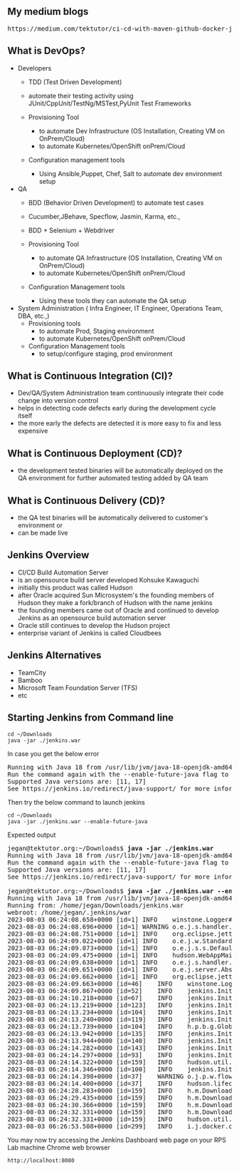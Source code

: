 ## My medium blogs
<pre>
https://medium.com/tektutor/ci-cd-with-maven-github-docker-jenkins-aca28c252fec  
</pre>

## What is DevOps?
- Developers
  - TDD (Test Driven Development) 
  - automate their testing activity using JUnit/CppUnit/TestNg/MSTest,PyUnit Test Frameworks
  - Provisioning Tool
    - to automate Dev Infrastructure (OS Installation, Creating VM on OnPrem/Cloud)
    - to automate Kubernetes/OpenShift onPrem/Cloud
 
  - Configuration management tools
    - Using Ansible,Puppet, Chef, Salt to automate dev environment setup
- QA
  - BDD (Behavior Driven Development) to automate test cases
  - Cucumber,JBehave, Specflow, Jasmin, Karma, etc.,
  - BDD + Selenium + Webdriver
  - Provisioning Tool
    - to automate QA Infrastructure (OS Installation, Creating VM on OnPrem/Cloud)
    - to automate Kubernetes/OpenShift onPrem/Cloud

  - Configuration Management tools
    - Using these tools they can automate the QA setup
- System Administration ( Infra Engineer, IT Engineer, Operations Team, DBA, etc.,)
  - Provisioning tools
    - to automate Prod, Staging environment
    - to automate Kubernetes/OpenShift onPrem/Cloud
  - Configuration Management tools
    - to setup/configure staging, prod environment

## What is Continuous Integration (CI)?
- Dev/QA/System Administration team continuously integrate their code change into version control
- helps in detecting code defects early during the development cycle itself
- the more early the defects are detected it is more easy to fix and less expensive

## What is Continuous Deployment (CD)?
- the development tested binaries will be automatically deployed on the QA environment
  for further automated testing added by QA team

## What is Continuous Delivery (CD)?
- the QA test binaries will be automatically delivered to customer's environment or
- can be made live

## Jenkins Overview
- CI/CD Build Automation Server
- is an opensource build server developed Kohsuke Kawaguchi 
- initially this product was called Hudson
- after Oracle acquired Sun Microsystem's the founding members of Hudson they make a fork/branch
  of Hudson with the name jenkins
- the founding members came out of Oracle and continued to develop Jenkins as an opensource
  build automation server
- Oracle still continues to develop the Hudson project
- enterprise variant of Jenkins is called Cloudbees
  
## Jenkins Alternatives
- TeamCity
- Bamboo
- Microsoft Team Foundation Server (TFS)
- etc

## Starting Jenkins from Command line
```
cd ~/Downloads
java -jar ./jenkins.war
```

In case you get the below error
<pre>
Running with Java 18 from /usr/lib/jvm/java-18-openjdk-amd64, which is not yet fully supported.
Run the command again with the --enable-future-java flag to enable preview support for future Java versions.
Supported Java versions are: [11, 17]
See https://jenkins.io/redirect/java-support/ for more information.
</pre>

Then try the below command to launch jenkins
```
cd ~/Downloads
java -jar ./jenkins.war --enable-future-java
```

Expected output
<pre>
jegan@tektutor.org:~/Downloads$ <b>java -jar ./jenkins.war</b>
Running with Java 18 from /usr/lib/jvm/java-18-openjdk-amd64, which is not yet fully supported.
Run the command again with the --enable-future-java flag to enable preview support for future Java versions.
Supported Java versions are: [11, 17]
See https://jenkins.io/redirect/java-support/ for more information.
  
jegan@tektutor.org:~/Downloads$ <b>java -jar ./jenkins.war --enable-future-java</b>
Running with Java 18 from /usr/lib/jvm/java-18-openjdk-amd64, which is not fully supported. Continuing because --enable-future-java is set. Supported Java versions are: [11, 17]. See https://jenkins.io/redirect/java-support/ for more information.
Running from: /home/jegan/Downloads/jenkins.war
webroot: /home/jegan/.jenkins/war
2023-08-03 06:24:08.658+0000 [id=1]	INFO	winstone.Logger#logInternal: Beginning extraction from war file
2023-08-03 06:24:08.696+0000 [id=1]	WARNING	o.e.j.s.handler.ContextHandler#setContextPath: Empty contextPath
2023-08-03 06:24:08.751+0000 [id=1]	INFO	org.eclipse.jetty.server.Server#doStart: jetty-10.0.13; built: 2022-12-07T20:13:20.134Z; git: 1c2636ea05c0ca8de1ffd6ca7f3a98ac084c766d; jvm 18.0.2-ea+9-Ubuntu-222.04
2023-08-03 06:24:09.022+0000 [id=1]	INFO	o.e.j.w.StandardDescriptorProcessor#visitServlet: NO JSP Support for /, did not find org.eclipse.jetty.jsp.JettyJspServlet
2023-08-03 06:24:09.073+0000 [id=1]	INFO	o.e.j.s.s.DefaultSessionIdManager#doStart: Session workerName=node0
2023-08-03 06:24:09.475+0000 [id=1]	INFO	hudson.WebAppMain#contextInitialized: Jenkins home directory: /home/jegan/.jenkins found at: $user.home/.jenkins
2023-08-03 06:24:09.638+0000 [id=1]	INFO	o.e.j.s.handler.ContextHandler#doStart: Started w.@bc57b40{Jenkins v2.401.1,/,file:///home/jegan/.jenkins/war/,AVAILABLE}{/home/jegan/.jenkins/war}
2023-08-03 06:24:09.651+0000 [id=1]	INFO	o.e.j.server.AbstractConnector#doStart: Started ServerConnector@543e710e{HTTP/1.1, (http/1.1)}{0.0.0.0:8080}
2023-08-03 06:24:09.662+0000 [id=1]	INFO	org.eclipse.jetty.server.Server#doStart: Started Server@120d6fe6{STARTING}[10.0.13,sto=0] @1409ms
2023-08-03 06:24:09.663+0000 [id=46]	INFO	winstone.Logger#logInternal: Winstone Servlet Engine running: controlPort=disabled
2023-08-03 06:24:09.867+0000 [id=52]	INFO	jenkins.InitReactorRunner$1#onAttained: Started initialization
2023-08-03 06:24:10.218+0000 [id=67]	INFO	jenkins.InitReactorRunner$1#onAttained: Listed all plugins
2023-08-03 06:24:13.219+0000 [id=123]	INFO	jenkins.InitReactorRunner$1#onAttained: Prepared all plugins
2023-08-03 06:24:13.234+0000 [id=104]	INFO	jenkins.InitReactorRunner$1#onAttained: Started all plugins
2023-08-03 06:24:13.240+0000 [id=119]	INFO	jenkins.InitReactorRunner$1#onAttained: Augmented all extensions
2023-08-03 06:24:13.739+0000 [id=104]	INFO	h.p.b.g.GlobalTimeOutConfiguration#load: global timeout not set
2023-08-03 06:24:13.942+0000 [id=135]	INFO	jenkins.InitReactorRunner$1#onAttained: System config loaded
2023-08-03 06:24:13.944+0000 [id=140]	INFO	jenkins.InitReactorRunner$1#onAttained: System config adapted
2023-08-03 06:24:14.282+0000 [id=143]	INFO	jenkins.InitReactorRunner$1#onAttained: Loaded all jobs
2023-08-03 06:24:14.297+0000 [id=93]	INFO	jenkins.InitReactorRunner$1#onAttained: Configuration for all jobs updated
2023-08-03 06:24:14.322+0000 [id=159]	INFO	hudson.util.Retrier#start: Attempt #1 to do the action check updates server
2023-08-03 06:24:14.346+0000 [id=100]	INFO	jenkins.InitReactorRunner$1#onAttained: Completed initialization
2023-08-03 06:24:14.398+0000 [id=37]	WARNING	o.j.p.w.flow.FlowExecutionList$1#computeNext: Failed to load Owner[DBChangePipeline/3:null]. Unregistering
2023-08-03 06:24:14.400+0000 [id=37]	INFO	hudson.lifecycle.Lifecycle#onReady: <b>Jenkins is fully up and running</b>
2023-08-03 06:24:28.283+0000 [id=159]	INFO	h.m.DownloadService$Downloadable#load: Obtained the updated data file for hudson.tasks.Maven.MavenInstaller
2023-08-03 06:24:29.435+0000 [id=159]	INFO	h.m.DownloadService$Downloadable#load: Obtained the updated data file for hudson.plugins.gradle.GradleInstaller
2023-08-03 06:24:30.366+0000 [id=159]	INFO	h.m.DownloadService$Downloadable#load: Obtained the updated data file for hudson.tasks.Ant.AntInstaller
2023-08-03 06:24:32.331+0000 [id=159]	INFO	h.m.DownloadService$Downloadable#load: Obtained the updated data file for hudson.tools.JDKInstaller
2023-08-03 06:24:32.331+0000 [id=159]	INFO	hudson.util.Retrier#start: Performed the action check updates server successfully at the attempt #1
2023-08-03 06:26:53.508+0000 [id=299]	INFO	i.j.docker.client.DockerAPI#getOrMakeClient: Cached connection io.jenkins.docker.client.DockerAPI$SharableDockerClient@17d3ea47 to DockerClientParameters{dockerUri='tcp://localhost:4243', credentialsId='null', readTimeoutInMsOrNull=60000, connectTimeoutInMsOrNull=60000}  
</pre>

You may now try accessing the Jenkins Dashboard web page on your RPS Lab machine Chrome web browser
```
http://localhost:8080
```
